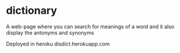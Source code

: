 # dictionary
A web-page where you can search for meanings of a word and it also display the antonyms and synonyms

Deployed in heroku
disdict.herokuapp.com
